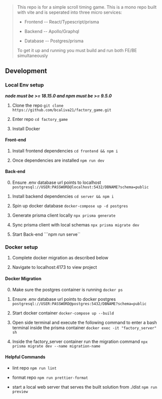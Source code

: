 

> This repo is for a simple scroll timing game.
> This is a mono repo built with vite and is seperated into three micro services:
>
>- Frontend -- React/Typescript/prisma
>
>- Backend -- Apollo/Graphql
>
>- Database -- Postgres/prisma
>
> To get it up and running you must build and run both FE/BE simultaneously

## Development

### Local Env setup
***node must be >= 18.15.0 and npm must be >= 9.5.0***

1. Clone the repo
```git clone https://github.com/bcaliva21/factory_game.git```

2. Enter repo
```cd factory_game```

3. Install Docker

#### Front-end

1. Install frontend dependencies
```cd frontend && npm i```

2. Once dependencies are installed
```npm run dev```

#### Back-end

0. Ensure .env database url points to localhost
```postgresql://USER:PASSWORD@localhost:5432/DBNAME?schema=public```

1. Install backend dependencies
```cd server && npm i```

2. Spin up docker database
```docker-compose up -d postgres```

3. Generate prisma client locally
```npx prisma generate```

4. Sync prisma client with local schemas
```npx prisma migrate dev```

5. Start Back-end
```npm run serve``

### Docker setup

1. Complete docker migration as described below

2. Navigate to localhost:4173 to view project

#### Docker Migration

0. Make sure the postgres container is running
```docker ps```

0. Ensure .env database url points to docker postgres
```postgresql://USER:PASSWORD@postgres:5432/DBNAME?schema=public```

1. Start docker container
```docker-compose up --build```

2. Open side terminal and execute the following command to enter a bash terminal inside the prisma container
```docker exec -it "factory_server" sh```

3. Inside the factory_server container run the migration command
```npx prisma migrate dev --name migration-name```

#### Helpful Commands

- lint repo
```npm run lint```

- format repo
```npm run prettier-format```

- start a local web server that serves the built solution from ./dist
```npm run preview```
